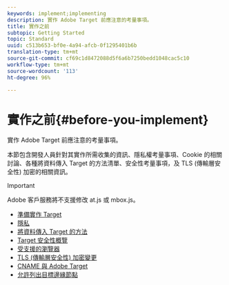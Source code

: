 ```yaml
---
keywords: implement;implementing
description: 實作 Adobe Target 前應注意的考量事項。
title: 實作之前
subtopic: Getting Started
topic: Standard
uuid: c513b653-bf0e-4a94-afcb-0f1295401b6b
translation-type: tm+mt
source-git-commit: cf69c1d8472088d5f6a6b7250bedd1048cac5c10
workflow-type: tm+mt
source-wordcount: '113'
ht-degree: 96%

---
```



# 實作之前{#before-you-implement}

實作 Adobe Target 前應注意的考量事項。

本節包含開發人員針對其實作所需收集的資訊、隱私權考量事項、Cookie 的相關討論、各種將資料傳入 Target 的方法清單、安全性考量事項，及 TLS (傳輸層安全性) 加密的相關資訊。

>[!IMPORTANT]
>
>Adobe 客戶服務將不支援修改 at.js 或 mbox.js。

- [準備實作 Target](prepare-to-implement-target.md)
- [隱私](c-privacy/privacy.md)
- [將資料傳入 Target 的方法](c-methods-to-get-data-into-target/methods-to-get-data-into-target.md)
- [Target 安全性概覽](target-security-overview.md)
- [受支援的瀏覽器](supported-browsers.md)
- [TLS (傳輸層安全性) 加密變更](tls-transport-layer-security-encryption.md)
- [CNAME 與 Adobe Target](implement-cname-support-in-target.md)
- [允許列出目標邊緣節點](/help/c-implementing-target/c-considerations-before-you-implement-target/white-list-edges.md)